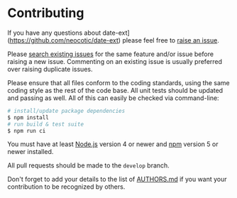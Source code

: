 # Contributing

If you have any questions about date-ext](https://github.com/neocotic/date-ext) please feel free to
[raise an issue](https://github.com/neocotic/date-ext/issues/new).

Please [search existing issues](https://github.com/neocotic/date-ext/issues) for the same feature and/or issue before
raising a new issue. Commenting on an existing issue is usually preferred over raising duplicate issues.

Please ensure that all files conform to the coding standards, using the same coding style as the rest of the code base.
All unit tests should be updated and passing as well. All of this can easily be checked via command-line:

``` bash
# install/update package dependencies
$ npm install
# run build & test suite
$ npm run ci
```

You must have at least [Node.js](https://nodejs.org) version 4 or newer and [npm](https://npmjs.com) version 5 or newer
installed.

All pull requests should be made to the `develop` branch.

Don't forget to add your details to the list of
[AUTHORS.md](https://github.com/neocotic/date-ext/blob/master/AUTHORS.md) if you want your contribution to be recognized
by others.

